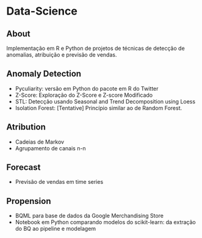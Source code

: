 # Data-Science

## About
  Implementação em R e Python de projetos de técnicas de detecção de anomalias, atribuição e previsão de vendas.
  
## Anomaly Detection

- Pyculiarity: versão em Python do pacote em R do Twitter
- Z-Score: Exploração do Z-Score e Z-score Modificado
- STL: Detecção usando Seasonal and Trend Decomposition using Loess
- Isolation Forest: [Tentative] Princípio similar ao de Random Forest.

## Atribution
- Cadeias de Markov
- Agrupamento de canais n-n

## Forecast
- Previsão de vendas em time series

## Propension
- BQML para base de dados da Google Merchandising Store
- Notebook em Python comparando modelos do scikit-learn: da extração do BQ ao pipeline e modelagem
